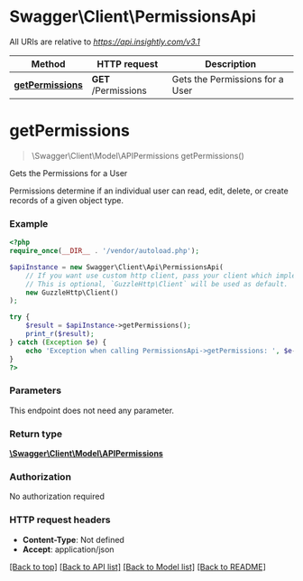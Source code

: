 # Swagger\Client\PermissionsApi

All URIs are relative to *https://api.insightly.com/v3.1*

Method | HTTP request | Description
------------- | ------------- | -------------
[**getPermissions**](PermissionsApi.md#getPermissions) | **GET** /Permissions | Gets the Permissions for a User


# **getPermissions**
> \Swagger\Client\Model\APIPermissions getPermissions()

Gets the Permissions for a User

Permissions determine if an individual user can read, edit, delete, or create records of a given object type.

### Example
```php
<?php
require_once(__DIR__ . '/vendor/autoload.php');

$apiInstance = new Swagger\Client\Api\PermissionsApi(
    // If you want use custom http client, pass your client which implements `GuzzleHttp\ClientInterface`.
    // This is optional, `GuzzleHttp\Client` will be used as default.
    new GuzzleHttp\Client()
);

try {
    $result = $apiInstance->getPermissions();
    print_r($result);
} catch (Exception $e) {
    echo 'Exception when calling PermissionsApi->getPermissions: ', $e->getMessage(), PHP_EOL;
}
?>
```

### Parameters
This endpoint does not need any parameter.

### Return type

[**\Swagger\Client\Model\APIPermissions**](../Model/APIPermissions.md)

### Authorization

No authorization required

### HTTP request headers

 - **Content-Type**: Not defined
 - **Accept**: application/json

[[Back to top]](#) [[Back to API list]](../../README.md#documentation-for-api-endpoints) [[Back to Model list]](../../README.md#documentation-for-models) [[Back to README]](../../README.md)
